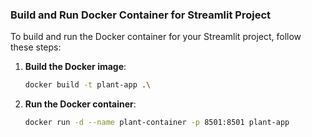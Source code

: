 ### Build and Run Docker Container for Streamlit Project

To build and run the Docker container for your Streamlit project, follow these steps:

1. **Build the Docker image**:

   ```bash
   docker build -t plant-app .\
   ```

2. **Run the Docker container**:

   ```bash
   docker run -d --name plant-container -p 8501:8501 plant-app
   ```

